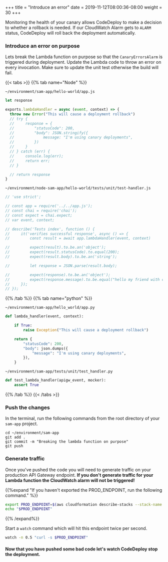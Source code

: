 +++
title = "Introduce an error"
date = 2019-11-12T08:00:36-08:00
weight = 30
+++

Monitoring the health of your canary allows CodeDeploy to make a decision to whether a rollback is
needed. If our CloudWatch Alarm gets to `ALARM` status, CodeDeploy will roll
back the deployment automatically.

### Introduce an error on purpose

Lets break the Lambda function on purpose so that the `CanaryErrorsAlarm` is triggered during
deployment. Update the Lambda code to throw an error on every invocation. Make sure to update the
unit test otherwise the build will fail.

{{< tabs >}}
{{% tab name="Node" %}}

`~/environment/sam-app/hello-world/app.js`

```javascript
let response

exports.lambdaHandler = async (event, context) => {
  throw new Error("This will cause a deployment rollback")
  // try {
  //     response = {
  //         "statusCode": 200,
  //         "body": JSON.stringify({
  //             message: "I'm using canary deployments",
  //         })
  //     }
  // } catch (err) {
  //     console.log(err);
  //     return err;
  // }

  // return response
}
```

`~/environment/node-sam-app/hello-world/tests/unit/test-handler.js`

```javascript
// 'use strict';

// const app = require('../../app.js');
// const chai = require('chai');
// const expect = chai.expect;
// var event, context;

// describe('Tests index', function () {
//     it('verifies successful response', async () => {
//         const result = await app.lambdaHandler(event, context)

//         expect(result).to.be.an('object');
//         expect(result.statusCode).to.equal(200);
//         expect(result.body).to.be.an('string');

//         let response = JSON.parse(result.body);

//         expect(response).to.be.an('object');
//         expect(response.message).to.be.equal("hello my friend with canaries");
//     });
// });
```

{{% /tab %}}
{{% tab name="python" %}}

`~/environment/sam-app/hello_world/app.py`

```python {hl_lines=["3-4"]}
def lambda_handler(event, context):

    if True:
        raise Exception("This will cause a deployment rollback")

    return {
        "statusCode": 200,
        "body": json.dumps({
            "message": "I'm using canary deployments",
        }),
    }
```

`~/environment/sam-app/tests/unit/test_handler.py`

```python
def test_lambda_handler(apigw_event, mocker):
    assert True
```

{{% /tab %}}
{{< /tabs >}}

### Push the changes

In the terminal, run the following commands from the root directory of your `sam-app` project.

```
cd ~/environment/sam-app
git add .
git commit -m "Breaking the lambda function on purpose"
git push
```

### Generate traffic

Once you've pushed the code you will need to generate traffic on your production API Gateway
endpoint. **If you don't generate traffic for your Lambda function the CloudWatch alarm will not be
triggered!**

{{%expand "If you haven't exported the PROD_ENDPOINT, run the following command." %}}

```bash
export PROD_ENDPOINT=$(aws cloudformation describe-stacks --stack-name sam-app-prod | jq -r '.Stacks[].Outputs[].OutputValue | select(startswith("https://"))')
echo "$PROD_ENDPOINT"
```

{{% /expand%}}

Start a `watch` command which will hit this endpoint twice per second.

```bash
watch -n 0.5 "curl -s $PROD_ENDPOINT"
```

#### Now that you have pushed some bad code let's watch CodeDeploy stop the deployment.
